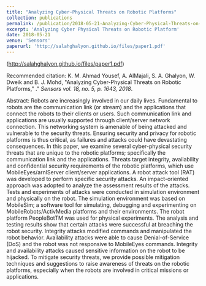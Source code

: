 ```yaml
---
title: "Analyzing Cyber-Physical Threats on Robotic Platforms"
collection: publications
permalink: /publication/2018-05-21-Analyzing-Cyber-Physical-Threats-on-Robotic-platform
excerpt: 'Analyzing Cyber Physical Threats on Robotic Platform'
date: 2018-05-21
venue: 'Sensors'
paperurl: 'http://salahghalyon.github.io/files/paper1.pdf'
---
```


(http://salahghalyon.github.io/files/paper1.pdf)

Recommended citation: K. M. Ahmad Yousef, A. AlMajali, S. A. Ghalyon, W. Dweik and B. J. Mohd, "Analyzing Cyber-Physical Threats on Robotic Platforms,"  .&quot; <i>Sensors vol. 18, no. 5, p. 1643, 2018</i>.

Abstract: Robots are increasingly involved in our daily lives. Fundamental to robots are the
communication link (or stream) and the applications that connect the robots to their clients or
users. Such communication link and applications are usually supported through client/server
network connection. This networking system is amenable of being attacked and vulnerable to the
security threats. Ensuring security and privacy for robotic platforms is thus critical, as failures and
attacks could have devastating consequences. In this paper, we examine several cyber-physical
security threats that are unique to the robotic platforms; specifically the communication link and the
applications. Threats target integrity, availability and confidential security requirements of the robotic
platforms, which use MobileEyes/arnlServer client/server applications. A robot attack tool (RAT) was
developed to perform specific security attacks. An impact-oriented approach was adopted to analyze
the assessment results of the attacks. Tests and experiments of attacks were conducted in simulation
environment and physically on the robot. The simulation environment was based on MobileSim;
a software tool for simulating, debugging and experimenting on MobileRobots/ActivMedia platforms
and their environments. The robot platform PeopleBotTM was used for physical experiments.
The analysis and testing results show that certain attacks were successful at breaching the robot
security. Integrity attacks modified commands and manipulated the robot behavior. Availability
attacks were able to cause Denial-of-Service (DoS) and the robot was not responsive to MobileEyes
commands. Integrity and availability attacks caused sensitive information on the robot to be hijacked.
To mitigate security threats, we provide possible mitigation techniques and suggestions to raise
awareness of threats on the robotic platforms, especially when the robots are involved in critical
missions or applications.